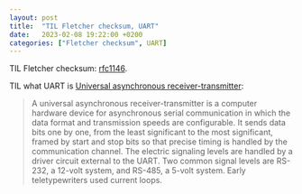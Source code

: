 ```yaml
---
layout: post
title:  "TIL Fletcher checksum, UART"
date:   2023-02-08 19:22:00 +0200
categories: ["Fletcher checksum", UART]
---
```

TIL Fletcher checksum: [rfc1146](https://datatracker.ietf.org/doc/html/rfc1146).

TIL what UART is [Universal asynchronous receiver-transmitter](https://en.wikipedia.org/wiki/Universal_asynchronous_receiver-transmitter):
> A universal asynchronous receiver-transmitter is a computer hardware device for asynchronous serial communication in which the data format and transmission speeds are configurable. It sends data bits one by one, from the least significant to the most significant, framed by start and stop bits so that precise timing is handled by the communication channel. The electric signaling levels are handled by a driver circuit external to the UART. Two common signal levels are RS-232, a 12-volt system, and RS-485, a 5-volt system. Early teletypewriters used current loops.
